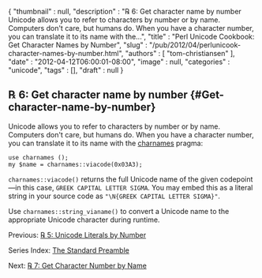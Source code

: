{
   "thumbnail" : null,
   "description" : "℞ 6: Get character name by number Unicode allows you to refer to characters by number or by name. Computers don't care, but humans do. When you have a character number, you can translate it to its name with the...",
   "title" : "Perl Unicode Cookbook: Get Character Names by Number",
   "slug" : "/pub/2012/04/perlunicook-character-names-by-number.html",
   "authors" : [
      "tom-christiansen"
   ],
   "date" : "2012-04-12T06:00:01-08:00",
   "image" : null,
   "categories" : "unicode",
   "tags" : [],
   "draft" : null
}





℞ 6: Get character name by number {#Get-character-name-by-number}
---------------------------------

Unicode allows you to refer to characters by number or by name.
Computers don't care, but humans do. When you have a character number,
you can translate it to its name with the
[charnames](http://perldoc.perl.org/charnames.html) pragma:

    use charnames ();
    my $name = charnames::viacode(0x03A3);

`charnames::viacode()` returns the full Unicode name of the given
codepoint—in this case, `GREEK CAPITAL LETTER SIGMA`. You may embed this
as a literal string in your source code as
`"\N{GREEK CAPITAL LETTER SIGMA}"`.

Use `charnames::string_vianame()` to convert a Unicode name to the
appropriate Unicode character during runtime.

Previous: [℞ 5: Unicode Literals by
Number](/media/_pub_2012_04_perlunicook-character-names-by-number/perlunicook-unicode-literals-by-number.html)

Series Index: [The Standard
Preamble](/media/_pub_2012_04_perlunicook-character-names-by-number/perlunicook-standard-preamble.html)

Next: [℞ 7: Get Character Number by
Name](/media/_pub_2012_04_perlunicook-character-names-by-number/perlunicook-character-numbers-by-name.html)


